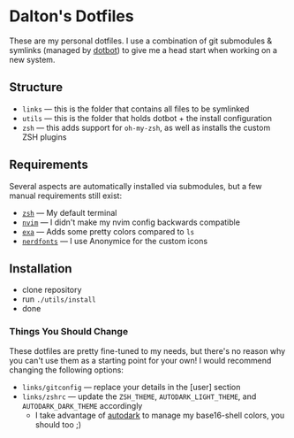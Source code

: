 # Dalton's Dotfiles

These are my personal dotfiles. I use a combination of git submodules & symlinks (managed by [dotbot](https://github.com/anishathalye/dotbot)) to give me a head start when working on a new system.

## Structure

- `links` — this is the folder that contains all files to be symlinked
- `utils` — this is the folder that holds dotbot + the install configuration
- `zsh` — this adds support for `oh-my-zsh`, as well as installs the custom ZSH plugins

## Requirements

Several aspects are automatically installed via submodules, but a few manual requirements still exist:

- [`zsh`](https://www.zsh.org) — My default terminal
- [`nvim`](https://github.com/neovim/neovim) — I didn't make my nvim config backwards compatible
- [`exa`](https://github.com/ogham/exa) — Adds some pretty colors compared to `ls`
- [`nerdfonts`](https://www.nerdfonts.com) — I use Anonymice for the custom icons

## Installation

- clone repository
- run `./utils/install`
- done

### Things You Should Change

These dotfiles are pretty fine-tuned to my needs, but there's no reason why you can't use them as a starting point for your own! I would recommend changing the following options:

- `links/gitconfig` — replace your details in the [user] section
- `links/zshrc` — update the `ZSH_THEME`, `AUTODARK_LIGHT_THEME`, and `AUTODARK_DARK_THEME` accordingly
  - I take advantage of [autodark](https://github.com/cravend/autodark) to manage my base16-shell colors, you should too ;)
